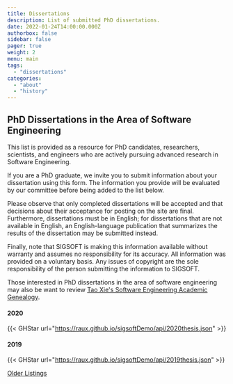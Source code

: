 ```yaml
---
title: Dissertations
description: List of submitted PhD dissertations.
date: 2022-01-24T14:00:00.000Z
authorbox: false
sidebar: false
pager: true
weight: 2
menu: main
tags:
  - "dissertations"
categories:
  - "about"
  - "history"
---
```


## PhD Dissertations in the Area of Software Engineering

This list is provided as a resource for PhD candidates, researchers, scientists, and engineers who are actively pursuing advanced research in Software Engineering.

If you are a PhD graduate, we invite you to submit information about your dissertation using this form. The information you provide will be evaluated by our committee before being added to the list below.

Please observe that only completed dissertations will be accepted and that decisions about their acceptance for posting on the site are final. Furthermore, dissertations must be in English; for dissertations that are not available in English, an English-language publication that summarizes the results of the dissertation may be submitted instead.

Finally, note that SIGSOFT is making this information available without warranty and assumes no responsibility for its accuracy. All information was provided on a voluntary basis. Any issues of copyright are the sole responsibility of the person submitting the information to SIGSOFT.

Those interested in PhD dissertations in the area of software engineering may also be want to review [Tao Xie's Software Engineering Academic Genealogy](http://www.cs.illinois.edu/homes/taoxie/sefamily.htm).

#### 2020

{{< GHStar url="https://raux.github.io/sigsoftDemo/api/2020thesis.json" >}}

#### 2019

{{< GHStar url="https://raux.github.io/sigsoftDemo/api/2019thesis.json" >}}

[Older Listings](https://www.sigsoft.org/dissertations.html)
